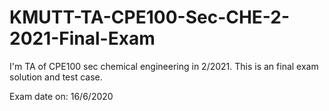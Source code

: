 # KMUTT-TA-CPE100-Sec-CHE-2-2021-Final-Exam
I'm TA of CPE100 sec chemical engineering in 2/2021. This is an final exam solution and test case.

Exam date on: 16/6/2020
